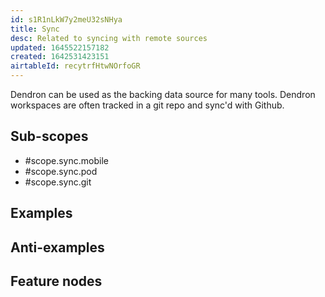 ```yaml
---
id: s1R1nLkW7y2meU32sNHya
title: Sync
desc: Related to syncing with remote sources
updated: 1645522157182
created: 1642531423151
airtableId: recytrfHtwNOrfoGR
---
```


Dendron can be used as the backing data source for many tools. Dendron workspaces are often tracked in a git repo and sync'd with Github. 
## Sub-scopes

- #scope.sync.mobile
- #scope.sync.pod
- #scope.sync.git

## Examples

## Anti-examples

## Feature nodes
